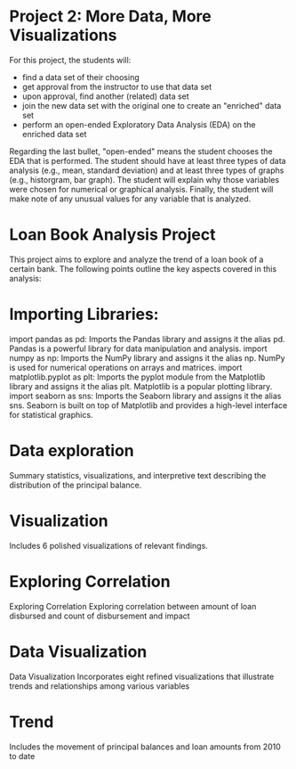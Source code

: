 # Project 2: More Data, More Visualizations

For this project, the students will:
* find a data set of their choosing
* get approval from the instructor to use that data set
* upon approval, find another (related) data set
* join the new data set with the original one to create an "enriched" data set
* perform an open-ended Exploratory Data Analysis (EDA) on the enriched data set

Regarding the last bullet, "open-ended" means the student chooses the EDA that is performed. The student should have at least three types of data analysis (e.g., mean, standard deviation) and at least three types of graphs (e.g., historgram, bar graph). The student will explain why those variables were chosen for numerical or graphical analysis. Finally, the student will make note of any unusual values for any variable that is analyzed.
# Loan Book Analysis Project
This project aims to explore and analyze the trend of a loan book of a certain bank. The following points outline the key aspects covered in this analysis:
# Importing Libraries:
import pandas as pd: Imports the Pandas library and assigns it the alias pd. Pandas is a powerful library for data manipulation and analysis. import numpy as np: Imports the NumPy library and assigns it the alias np. NumPy is used for numerical operations on arrays and matrices. import matplotlib.pyplot as plt: Imports the pyplot module from the Matplotlib library and assigns it the alias plt. Matplotlib is a popular plotting library. import seaborn as sns: Imports the Seaborn library and assigns it the alias sns. Seaborn is built on top of Matplotlib and provides a high-level interface for statistical graphics.
# Data exploration
Summary statistics, visualizations, and interpretive text describing the distribution of the principal balance.
# Visualization
Includes 6 polished visualizations of relevant findings.

# Exploring Correlation

Exploring Correlation Exploring correlation between amount of loan disbursed and count of disbursement and impact

# Data Visualization

Data Visualization Incorporates eight refined visualizations that illustrate trends and relationships among various variables

# Trend
Includes the movement of principal balances and loan amounts from 2010 to date




